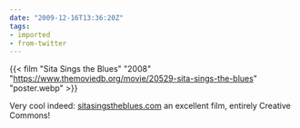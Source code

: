 ```yaml
---
date: "2009-12-16T13:36:20Z"
tags:
- imported
- from-twitter
---
```

{{< film "Sita Sings the Blues" "2008" "https://www.themoviedb.org/movie/20529-sita-sings-the-blues" "poster.webp" >}}

Very cool indeed: [sitasingstheblues.com](https://www.sitasingstheblues.com/watch.html) an excellent film, entirely Creative Commons!
